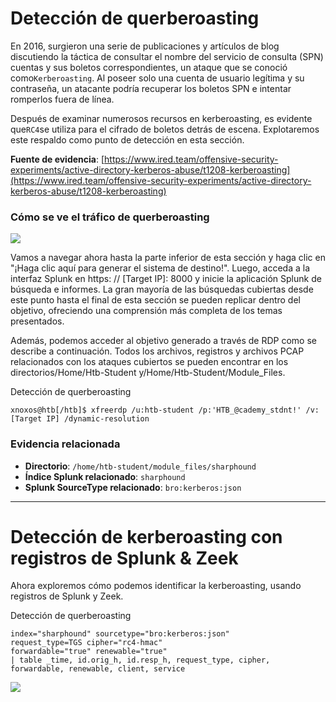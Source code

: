 # Detección de querberoasting

En 2016, surgieron una serie de publicaciones y artículos de blog discutiendo la táctica de consultar el nombre del servicio de consulta (SPN) cuentas y sus boletos correspondientes, un ataque que se conoció como`Kerberoasting`. Al poseer solo una cuenta de usuario legítima y su contraseña, un atacante podría recuperar los boletos SPN e intentar romperlos fuera de línea.

Después de examinar numerosos recursos en kerberoasting, es evidente que`RC4`se utiliza para el cifrado de boletos detrás de escena. Explotaremos este respaldo como punto de detección en esta sección.

**Fuente de evidencia**: [https://www.ired.team/offensive-security-experiments/active-directory-kerberos-abuse/t1208-kerberoasting](https://www.ired.team/offensive-security-experiments/active-directory-kerberos-abuse/t1208-kerberoasting)

### **Cómo se ve el tráfico de querberoasting**

![](https://academy.hackthebox.com/storage/modules/233/109.png)

Vamos a navegar ahora hasta la parte inferior de esta sección y haga clic en "¡Haga clic aquí para generar el sistema de destino!". Luego, acceda a la interfaz Splunk en https: // [Target IP]: 8000 y inicie la aplicación Splunk de búsqueda e informes. La gran mayoría de las búsquedas cubiertas desde este punto hasta el final de esta sección se pueden replicar dentro del objetivo, ofreciendo una comprensión más completa de los temas presentados.

Además, podemos acceder al objetivo generado a través de RDP como se describe a continuación. Todos los archivos, registros y archivos PCAP relacionados con los ataques cubiertos se pueden encontrar en los directorios/Home/Htb-Student y/Home/Htb-Student/Module_Files.

Detección de querberoasting

```
xnoxos@htb[/htb]$ xfreerdp /u:htb-student /p:'HTB_@cademy_stdnt!' /v:[Target IP] /dynamic-resolution
```

### **Evidencia relacionada**

- **Directorio**: `/home/htb-student/module_files/sharphound`
- **Índice Splunk relacionado**: `sharphound`
- **Splunk SourceType relacionado**: `bro:kerberos:json`

---

# **Detección de kerberoasting con registros de Splunk & Zeek**

Ahora exploremos cómo podemos identificar la kerberoasting, usando registros de Splunk y Zeek.

Detección de querberoasting

```
index="sharphound" sourcetype="bro:kerberos:json"
request_type=TGS cipher="rc4-hmac"
forwardable="true" renewable="true"
| table _time, id.orig_h, id.resp_h, request_type, cipher, forwardable, renewable, client, service

```

![](https://academy.hackthebox.com/storage/modules/233/110_new.png)
